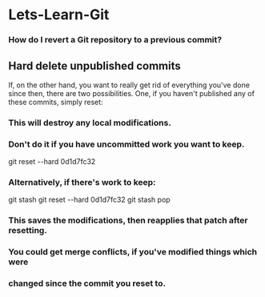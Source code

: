# Lets-Learn-Git
### How do I revert a Git repository to a previous commit?
## Hard delete unpublished commits
If, on the other hand, you want to really get rid of everything you've done since then, there are two possibilities. One, if you haven't published any of these commits, simply reset:

### This will destroy any local modifications.
### Don't do it if you have uncommitted work you want to keep.
git reset --hard 0d1d7fc32

### Alternatively, if there's work to keep:
git stash
git reset --hard 0d1d7fc32
git stash pop
### This saves the modifications, then reapplies that patch after resetting.
### You could get merge conflicts, if you've modified things which were
### changed since the commit you reset to.
